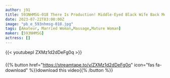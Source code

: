 ```yaml
---
author: j91
title: 593NHMSG-018 There Is Production! Middle-Eyed Black Wife Back Men’s Esthetic Kanna
date: 2023-07-22T03:00:00Z
image: "pb_e_593nhmsg-018.jpg"
tags: [Amateur, Married Woman,Massage,Mature Woman]
maker: [593NHMSG]
actress: []
---
```



{{< youtubepl ZXMz1d2dDeFg0q >}}
###

{{% button href="https://streamtape.to/v/ZXMz1d2dDeFg0q" icon="fas fa-download" %}}download this video{{% /button %}}

